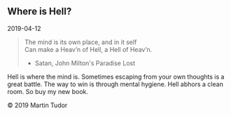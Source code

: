 ## Where is Hell?

<time>2019-04-12<time>

> The mind is its own place, and in it self<br/>
> Can make a Heav’n of Hell, a Hell of Heav’n.<br/>
>
> -   Satan, John Milton's Paradise Lost

Hell is where the mind is. Sometimes escaping from your own thoughts is a great battle. The way to win is through mental hygiene. Hell abhors a clean room. So buy my new book.

&copy; 2019 Martin Tudor

